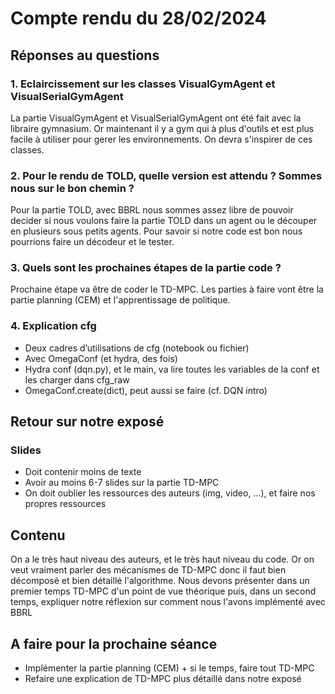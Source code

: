 # Compte rendu du 28/02/2024

## Réponses au questions

### 1. Eclaircissement sur les classes VisualGymAgent et VisualSerialGymAgent 

La partie VisualGymAgent et VisualSerialGymAgent ont été fait avec la libraire gymnasium. Or maintenant il y a gym qui à plus d'outils et est plus facile à utiliser pour gerer les environnements. On devra s'inspirer de ces classes. 

### 2. Pour le rendu de TOLD, quelle version est attendu ? Sommes nous sur le bon chemin ? 

Pour la partie TOLD, avec BBRL nous sommes assez libre de pouvoir decider si nous voulons faire la partie TOLD dans un agent ou le découper en plusieurs sous petits agents. 
Pour savoir si notre code est bon nous pourrions faire un décodeur et le tester. 

### 3. Quels sont les prochaines étapes de la partie code ? 

Prochaine étape va être de coder le TD-MPC. Les parties à faire vont être la partie planning (CEM) et l'apprentissage de politique.

### 4. Explication cfg

- Deux cadres d’utilisations de cfg (notebook ou fichier)
- Avec OmegaConf (et hydra, des fois)
- Hydra conf (dqn.py), et le main, va lire toutes les variables de la conf et les charger dans cfg_raw
- OmegaConf.create(dict), peut aussi se faire (cf. DQN intro)

## Retour sur notre exposé

### Slides

- Doit contenir moins de texte
- Avoir au moins 6-7 slides sur la partie TD-MPC 
- On doit oublier les ressources des auteurs (img, video, …), et faire nos propres ressources

## Contenu

On a le très haut niveau des auteurs, et le très haut niveau du code. Or on veut vraiment parler des mécanismes de TD-MPC donc il faut bien décomposé et bien détaillé l'algorithme. Nous devons présenter dans un premier temps TD-MPC d'un point de vue théorique puis, dans un second temps, expliquer notre réflexion sur comment nous l'avons implémenté avec BBRL 

## A faire pour la prochaine séance

- Implémenter la partie planning (CEM) + si le temps, faire tout TD-MPC
- Refaire une explication de TD-MPC plus détaillé dans notre exposé

